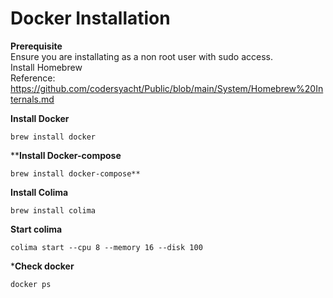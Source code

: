 
# **Docker Installation**

**Prerequisite** <br>
Ensure you are installating as a non root user with sudo access.<br>
Install Homebrew<br>
Reference:<br> 
https://github.com/codersyacht/Public/blob/main/System/Homebrew%20Internals.md

**Install Docker**
```CMD
brew install docker
```
****Install Docker-compose**
```CMD
brew install docker-compose**
```
**Install Colima**
```CMD
brew install colima
```

**Start colima**
```CMD
colima start --cpu 8 --memory 16 --disk 100
```

***Check docker**
```CMD
docker ps
```
